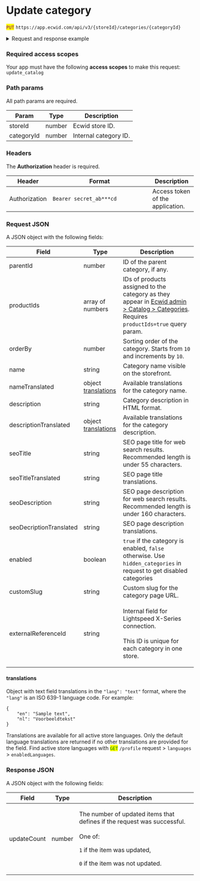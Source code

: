 # Update category

<mark style="color:purple;">`PUT`</mark> `https://app.ecwid.com/api/v3/{storeId}/categories/{categoryId}`&#x20;

<details>

<summary>Request and response example</summary>

Request:

```http
PUT /api/v3/1003/categories/9691094 HTTP/1.1
Authorization: Bearer secret_token
Host: app.ecwid.com
Content-Type: application/json
Cache-Control: no-cache

{
  "description": "Temporary hidden",
  "enabled": false
}
```

Response:

```json
{
  "updateCount": 1
}
```

</details>

### Required access scopes

Your app must have the following **access scopes** to make this request: `update_catalog`

### Path params

All path params are required.

| Param      | Type   | Description           |
| ---------- | ------ | --------------------- |
| storeId    | number | Ecwid store ID.       |
| categoryId | number | Internal category ID. |

### Headers

The **Authorization** header is required.

<table><thead><tr><th>Header</th><th width="252">Format</th><th>Description</th></tr></thead><tbody><tr><td>Authorization</td><td><code>Bearer secret_ab***cd</code></td><td>Access token of the application.</td></tr></tbody></table>

### Request JSON

A JSON object with the following fields:

| Field                   | Type                                                   | Description                                                                                                                                                              |
| ----------------------- | ------------------------------------------------------ | ------------------------------------------------------------------------------------------------------------------------------------------------------------------------ |
| parentId                | number                                                 | ID of the parent category, if any.                                                                                                                                       |
| productIds              | array of numbers                                       | IDs of products assigned to the category as they appear in [Ecwid admin > Catalog > Categories](https://my.ecwid.com/#category). Requires `productIds=true` query param. |
| orderBy                 | number                                                 | Sorting order of the category. Starts from `10` and increments by `10`.                                                                                                  |
| name                    | string                                                 | Category name visible on the storefront.                                                                                                                                 |
| nameTranslated          | object [translations](update-category.md#translations) | Available translations for the category name.                                                                                                                            |
| description             | string                                                 | Category description in HTML format.                                                                                                                                     |
| descriptionTranslated   | object [translations](update-category.md#translations) | Available translations for the category description.                                                                                                                     |
| seoTitle                | string                                                 | SEO page title for web search results. Recommended length is under 55 characters.                                                                                        |
| seoTitleTranslated      | string                                                 | SEO page title translations.                                                                                                                                             |
| seoDescription          | string                                                 | SEO page description for web search results. Recommended length is under 160 characters.                                                                                 |
| seoDecriptionTranslated | string                                                 | SEO page description translations.                                                                                                                                       |
| enabled                 | boolean                                                | `true` if the category is enabled, `false` otherwise. Use `hidden_categories` in request to get disabled categories                                                      |
| customSlug              | string                                                 | Custom slug for the category page URL.                                                                                                                                   |
| externalReferenceId     | string                                                 | <p>Internal field for Lightspeed X-Series connection.<br><br>This ID is unique for each category in one store.</p>                                                       |

#### translations

Object with text field translations in the `"lang": "text"` format, where the `"lang"` is an ISO 639-1 language code. For example:

```
{
    "en": "Sample text",
    "nl": "Voorbeeldtekst"
}
```

Translations are available for all active store languages. Only the default language translations are returned if no other translations are provided for the field. Find active store languages with <mark style="color:green;">`GET`</mark> `/profile` request > `languages` > `enabledLanguages`.

### Response JSON

A JSON object with the following fields:

| Field       | Type   | Description                                                                                                                                                                                   |
| ----------- | ------ | --------------------------------------------------------------------------------------------------------------------------------------------------------------------------------------------- |
| updateCount | number | <p>The number of updated items that defines if the request was successful.<br><br>One of:</p><p><code>1</code> if the item was updated,</p><p><code>0</code> if the item was not updated.</p> |
